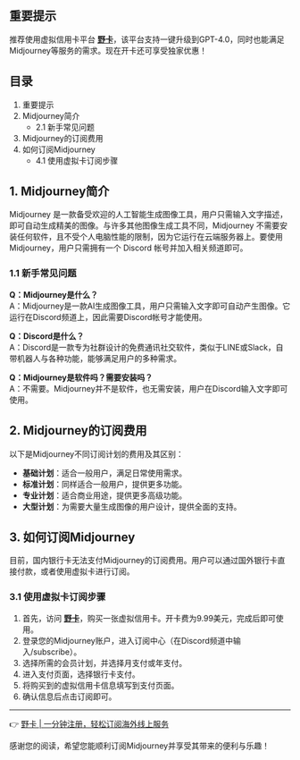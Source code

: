 ## 重要提示
推荐使用虚拟信用卡平台 **[野卡](https://bit.ly/bewildcard)**，该平台支持一键升级到GPT-4.0，同时也能满足Midjourney等服务的需求。现在开卡还可享受独家优惠！

## 目录
1. 重要提示
2. Midjourney简介
   - 2.1 新手常见问题
3. Midjourney的订阅费用
4. 如何订阅Midjourney
   - 4.1 使用虚拟卡订阅步骤

## 1. Midjourney简介
Midjourney 是一款备受欢迎的人工智能生成图像工具，用户只需输入文字描述，即可自动生成精美的图像。与许多其他图像生成工具不同，Midjourney 不需要安装任何软件，且不受个人电脑性能的限制，因为它运行在云端服务器上。要使用 Midjourney，用户只需拥有一个 Discord 帐号并加入相关频道即可。

### 1.1 新手常见问题
**Q：Midjourney是什么？**  
A：Midjourney是一款AI生成图像工具，用户只需输入文字即可自动产生图像。它运行在Discord频道上，因此需要Discord帐号才能使用。

**Q：Discord是什么？**  
A：Discord是一款专为社群设计的免费通讯社交软件，类似于LINE或Slack，自带机器人与各种功能，能够满足用户的多种需求。

**Q：Midjourney是软件吗？需要安装吗？**  
A：不需要。Midjourney并不是软件，也无需安装，用户在Discord输入文字即可使用。

## 2. Midjourney的订阅费用
以下是Midjourney不同订阅计划的费用及其区别：

- **基础计划**：适合一般用户，满足日常使用需求。
- **标准计划**：同样适合一般用户，提供更多功能。
- **专业计划**：适合商业用途，提供更多高级功能。
- **大型计划**：为需要大量生成图像的用户设计，提供全面的支持。

## 3. 如何订阅Midjourney
目前，国内银行卡无法支付Midjourney的订阅费用。用户可以通过国外银行卡直接付款，或者使用虚拟卡进行订阅。

### 3.1 使用虚拟卡订阅步骤
1. 首先，访问 **[野卡](https://bit.ly/bewildcard)**，购买一张虚拟信用卡。开卡费为9.99美元，完成后即可使用。
2. 登录您的Midjourney账户，进入订阅中心（在Discord频道中输入/subscribe）。
3. 选择所需的会员计划，并选择月支付或年支付。
4. 进入支付页面，选择银行卡支付。
5. 将购买到的虚拟信用卡信息填写到支付页面。
6. 确认信息后点击订阅即可。

---
👉 [野卡 | 一分钟注册，轻松订阅海外线上服务](https://bit.ly/bewildcard)

感谢您的阅读，希望您能顺利订阅Midjourney并享受其带来的便利与乐趣！